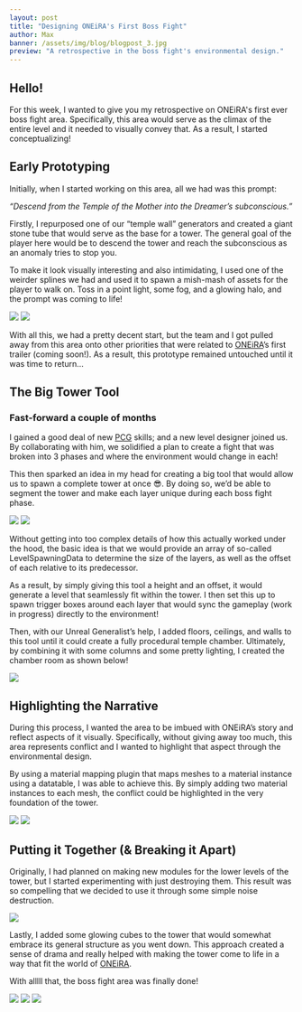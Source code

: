 ```yaml
---
layout: post
title: "Designing ONEiRA's First Boss Fight"
author: Max
banner: /assets/img/blog/blogpost_3.jpg
preview: "A retrospective in the boss fight's environmental design."
---
```


<h2 class="post-h2">Hello!</h2>

For this week, I wanted to give you my retrospective on ONEiRA's first ever boss fight area. Specifically, this area would serve as the climax of the entire level and it needed to visually convey that. As a result, I started conceptualizing!

<h2 class="post-h2">Early Prototyping</h2>

Initially, when I started working on this area, all we had was this prompt:  

*“Descend from the Temple of the Mother into the Dreamer’s subconscious.”*  

Firstly, I repurposed one of our “temple wall” generators and created a giant stone tube that would serve as the base for a tower. The general goal of the player here would be to descend the tower and reach the subconscious as an anomaly tries to stop you. 

To make it look visually interesting and also intimidating, I used one of the weirder splines we had and used it to spawn a mish-mash of assets for the player to walk on. Toss in a point light, some fog, and a glowing halo, and the prompt was coming to life!

<img class="img-fluid post-image w-100" src="/assets/img/blog/edr1-1.jpg">

<img class="img-fluid post-image w-100" src="/assets/img/blog/edr1-2.jpg">

With all this, we had a pretty decent start, but the team and I got pulled away from this area onto other priorities that were related to <a class="post-link" href="https://dreammatterlabs.com/">ONEiRA</a>’s first trailer (coming soon!). As a result, this prototype remained untouched until it was time to return…  

<h2 class="post-h2">The Big Tower Tool</h2>

<h3 class="post-h3">Fast-forward a couple of months</h3>

I gained a good deal of new <a class="post-link" href="https://dev.epicgames.com/documentation/en-us/unreal-engine/procedural-content-generation--framework-in-unreal-engine">PCG</a> skills; and a new level designer joined us. By collaborating with him, we solidified a plan to create a fight that was broken into 3 phases and where the environment would change in each!

This then sparked an idea in my head for creating a big tool that would allow us to spawn a complete tower at once 😎. By doing so, we’d be able to segment the tower and make each layer unique during each boss fight phase.

<img class="img-fluid post-image w-100" src="/assets/img/blog/edr1-3.jpg">

<img class="img-fluid post-image w-50" src="/assets/img/blog/edr1-4.jpg">

Without getting into too complex details of how this actually worked under the hood, the basic idea is that we would provide an array of so-called LevelSpawningData to determine the size of the layers, as well as the offset of each relative to its predecessor.

As a result, by simply giving this tool a height and an offset, it would generate a level that seamlessly fit within the tower. I then set this up to spawn trigger boxes around each layer that would sync the gameplay (work in progress) directly to the environment!  

Then, with our Unreal Generalist’s help, I added floors, ceilings, and walls to this tool until it could create a fully procedural temple chamber. Ultimately, by combining it with some columns and some pretty lighting, I created the chamber room as shown below!

<img class="img-fluid post-image w-100" src="/assets/img/blog/edr1-5.jpg">

<h2 class="post-h2">Highlighting the Narrative</h2>

During this process, I wanted the area to be imbued with ONEiRA’s story and reflect aspects of it visually. Specifically, without giving away too much, this area represents conflict and I wanted to highlight that aspect through the environmental design.

By using a material mapping plugin that maps meshes to a material instance using a datatable, I was able to achieve this. By simply adding two material instances to each mesh, the conflict could be highlighted in the very foundation of the tower.

<img class="img-fluid post-image w-100" src="/assets/img/blog/edr1-6.jpg">

<img class="img-fluid post-image w-100" src="/assets/img/blog/edr1-7.jpg">

<h2 class="post-h2">Putting it Together (& Breaking it Apart)</h2>

Originally, I had planned on making new modules for the lower levels of the tower, but I started experimenting with just destroying them. This result was so compelling that we decided to use it through some simple noise destruction.  

<img class="img-fluid post-image w-100" src="/assets/img/blog/edr1-8.jpg">

Lastly, I added some glowing cubes to the tower that would somewhat embrace its general structure as you went down. This approach created a sense of drama and really helped with making the tower come to life in a way that fit the world of <a class="post-link" href="https://dreammatterlabs.com/">ONEiRA</a>.

With alllll that, the boss fight area was finally done!

<img class="img-fluid post-image w-100" src="/assets/img/blog/schedule-9.jpg">

<img class="img-fluid post-image w-100" src="/assets/img/blog/schedule-10.jpg">

<img class="img-fluid post-image w-100" src="/assets/img/blog/schedule-11.jpg">